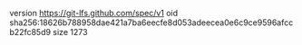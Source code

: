 version https://git-lfs.github.com/spec/v1
oid sha256:18626b788958dae421a7ba6eecfe8d053adeecea0e6c9ce9596afccb22fc85d9
size 1273
